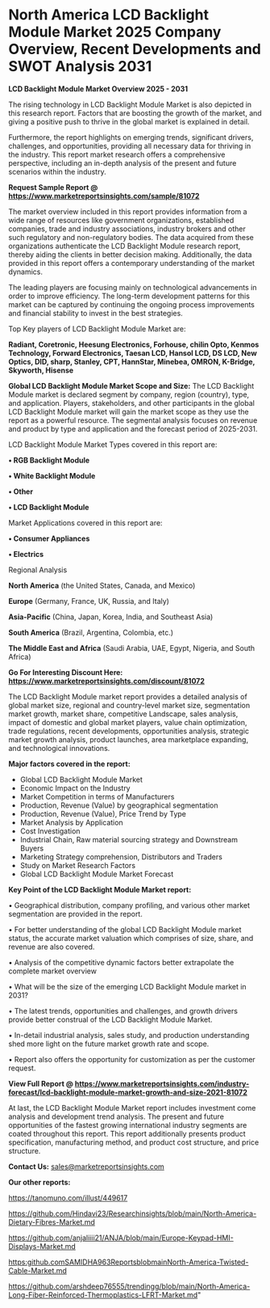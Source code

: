# North America LCD Backlight Module Market 2025 Company Overview, Recent Developments and SWOT Analysis 2031

<Strong> LCD Backlight Module Market Overview 2025 - 2031</strong>

The rising technology in LCD Backlight Module Market is also depicted in this research report. Factors that are boosting the growth of the market, and giving a positive push to thrive in the global market is explained in detail.

Furthermore, the report highlights on emerging trends, significant drivers, challenges, and opportunities, providing all necessary data for thriving in the industry. This report market research offers a comprehensive perspective, including an in-depth analysis of the present and future scenarios within the industry.

<strong>Request Sample Report @ <a href=https://www.marketreportsinsights.com/sample/81072>https://www.marketreportsinsights.com/sample/81072</a></strong>

The market overview included in this report provides information from a wide range of resources like government organizations, established companies, trade and industry associations, industry brokers and other such regulatory and non-regulatory bodies. The data acquired from these organizations authenticate the LCD Backlight Module research report, thereby aiding the clients in better decision making. Additionally, the data provided in this report offers a contemporary understanding of the market dynamics.

The leading players are focusing mainly on technological advancements in order to improve efficiency. The long-term development patterns for this market can be captured by continuing the ongoing process improvements and financial stability to invest in the best strategies.

Top Key players of LCD Backlight Module Market are:

<strong>Radiant, Coretronic, Heesung Electronics, Forhouse, chilin Opto, Kenmos Technology, Forward Electronics, Taesan LCD, Hansol LCD, DS LCD, New Optics, DID, sharp, Stanley, CPT, HannStar, Minebea, OMRON, K-Bridge, Skyworth, Hisense</strong>

<strong><b>Global LCD Backlight Module Market Scope and Size:</b></strong>
The LCD Backlight Module market is declared segment by company, region (country), type, and application. Players, stakeholders, and other participants in the global LCD Backlight Module market will gain the market scope as they use the report as a powerful resource. The segmental analysis focuses on revenue and product by type and application and the forecast period of 2025-2031.

LCD Backlight Module Market Types covered in this report are:

<strong>• RGB Backlight Module

• White Backlight Module

• Other

• LCD Backlight Module</strong>

Market Applications covered in this report are:

<strong>• Consumer Appliances

• Electrics</strong> 

Regional Analysis

<strong>North America</strong> (the United States, Canada, and Mexico)

<strong>Europe</strong> (Germany, France, UK, Russia, and Italy)

<strong>Asia-Pacific</strong> (China, Japan, Korea, India, and Southeast Asia)

<strong>South America</strong> (Brazil, Argentina, Colombia, etc.)

<strong>The Middle East and Africa</strong> (Saudi Arabia, UAE, Egypt, Nigeria, and South Africa)

<strong>Go For Interesting Discount Here: <a href=https://www.marketreportsinsights.com/discount/81072>https://www.marketreportsinsights.com/discount/81072</a></strong>

The LCD Backlight Module market report provides a detailed analysis of global market size, regional and country-level market size, segmentation market growth, market share, competitive Landscape, sales analysis, impact of domestic and global market players, value chain optimization, trade regulations, recent developments, opportunities analysis, strategic market growth analysis, product launches, area marketplace expanding, and technological innovations.

<strong><b>Major factors covered in the report:</b></strong>
<ul>
  <li>Global LCD Backlight Module Market </li>
  <li>Economic Impact on the Industry</li>
  <li>Market Competition in terms of Manufacturers</li>
  <li>Production, Revenue (Value) by geographical segmentation</li>
  <li>Production, Revenue (Value), Price Trend by Type</li>
  <li>Market Analysis by Application</li>
  <li>Cost Investigation</li>
  <li>Industrial Chain, Raw material sourcing strategy and Downstream Buyers</li>
  <li>Marketing Strategy comprehension, Distributors and Traders</li>
  <li>Study on Market Research Factors</li>
  <li>Global LCD Backlight Module Market Forecast</li>
</ul>

<strong><b>Key Point of the LCD Backlight Module Market report:</b></strong>

• Geographical distribution, company profiling, and various other market segmentation are provided in the report.

• For better understanding of the global LCD Backlight Module market status, the accurate market valuation which comprises of size, share, and revenue are also covered.

• Analysis of the competitive dynamic factors better extrapolate the complete market overview

• What will be the size of the emerging LCD Backlight Module market in 2031?

• The latest trends, opportunities and challenges, and growth drivers provide better construal of the LCD Backlight Module Market.

• In-detail industrial analysis, sales study, and production understanding shed more light on the future market growth rate and scope.

• Report also offers the opportunity for customization as per the customer request.

<strong><b>View Full Report @ <a href=https://www.marketreportsinsights.com/industry-forecast/lcd-backlight-module-market-growth-and-size-2021-81072>https://www.marketreportsinsights.com/industry-forecast/lcd-backlight-module-market-growth-and-size-2021-81072</a></b></strong>


At last, the LCD Backlight Module Market report includes investment come analysis and development trend analysis. The present and future opportunities of the fastest growing international industry segments are coated throughout this report. This report additionally presents product specification, manufacturing method, and product cost structure, and price structure.

<strong>Contact Us:</strong>
sales@marketreportsinsights.com

<strong>Our other reports:</strong>

<a href=https://tanomuno.com/illust/449617>https://tanomuno.com/illust/449617</a>

<a href=https://github.com/Hindavi23/Researchinsights/blob/main/North-America-Dietary-Fibres-Market.md>https://github.com/Hindavi23/Researchinsights/blob/main/North-America-Dietary-Fibres-Market.md</a>

<a href=https://github.com/anjaliiii21/ANJA/blob/main/Europe-Keypad-HMI-Displays-Market.md>https://github.com/anjaliiii21/ANJA/blob/main/Europe-Keypad-HMI-Displays-Market.md</a>

<a href=https:github.comSAMIDHA963ReportsblobmainNorth-America-Twisted-Cable-Market.md>https:github.comSAMIDHA963ReportsblobmainNorth-America-Twisted-Cable-Market.md</a>

<a href=https://github.com/arshdeep76555/trendingg/blob/main/North-America-Long-Fiber-Reinforced-Thermoplastics-LFRT-Market.md>https://github.com/arshdeep76555/trendingg/blob/main/North-America-Long-Fiber-Reinforced-Thermoplastics-LFRT-Market.md</a>"
